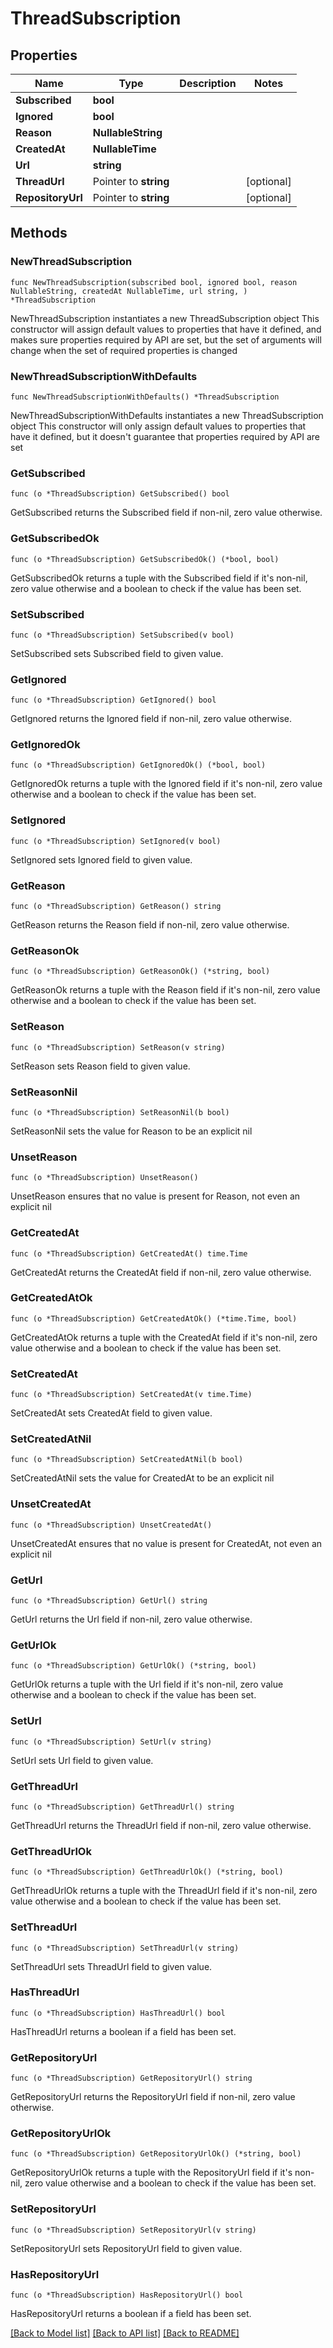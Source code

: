 # ThreadSubscription

## Properties

Name | Type | Description | Notes
------------ | ------------- | ------------- | -------------
**Subscribed** | **bool** |  | 
**Ignored** | **bool** |  | 
**Reason** | **NullableString** |  | 
**CreatedAt** | **NullableTime** |  | 
**Url** | **string** |  | 
**ThreadUrl** | Pointer to **string** |  | [optional] 
**RepositoryUrl** | Pointer to **string** |  | [optional] 

## Methods

### NewThreadSubscription

`func NewThreadSubscription(subscribed bool, ignored bool, reason NullableString, createdAt NullableTime, url string, ) *ThreadSubscription`

NewThreadSubscription instantiates a new ThreadSubscription object
This constructor will assign default values to properties that have it defined,
and makes sure properties required by API are set, but the set of arguments
will change when the set of required properties is changed

### NewThreadSubscriptionWithDefaults

`func NewThreadSubscriptionWithDefaults() *ThreadSubscription`

NewThreadSubscriptionWithDefaults instantiates a new ThreadSubscription object
This constructor will only assign default values to properties that have it defined,
but it doesn't guarantee that properties required by API are set

### GetSubscribed

`func (o *ThreadSubscription) GetSubscribed() bool`

GetSubscribed returns the Subscribed field if non-nil, zero value otherwise.

### GetSubscribedOk

`func (o *ThreadSubscription) GetSubscribedOk() (*bool, bool)`

GetSubscribedOk returns a tuple with the Subscribed field if it's non-nil, zero value otherwise
and a boolean to check if the value has been set.

### SetSubscribed

`func (o *ThreadSubscription) SetSubscribed(v bool)`

SetSubscribed sets Subscribed field to given value.


### GetIgnored

`func (o *ThreadSubscription) GetIgnored() bool`

GetIgnored returns the Ignored field if non-nil, zero value otherwise.

### GetIgnoredOk

`func (o *ThreadSubscription) GetIgnoredOk() (*bool, bool)`

GetIgnoredOk returns a tuple with the Ignored field if it's non-nil, zero value otherwise
and a boolean to check if the value has been set.

### SetIgnored

`func (o *ThreadSubscription) SetIgnored(v bool)`

SetIgnored sets Ignored field to given value.


### GetReason

`func (o *ThreadSubscription) GetReason() string`

GetReason returns the Reason field if non-nil, zero value otherwise.

### GetReasonOk

`func (o *ThreadSubscription) GetReasonOk() (*string, bool)`

GetReasonOk returns a tuple with the Reason field if it's non-nil, zero value otherwise
and a boolean to check if the value has been set.

### SetReason

`func (o *ThreadSubscription) SetReason(v string)`

SetReason sets Reason field to given value.


### SetReasonNil

`func (o *ThreadSubscription) SetReasonNil(b bool)`

 SetReasonNil sets the value for Reason to be an explicit nil

### UnsetReason
`func (o *ThreadSubscription) UnsetReason()`

UnsetReason ensures that no value is present for Reason, not even an explicit nil
### GetCreatedAt

`func (o *ThreadSubscription) GetCreatedAt() time.Time`

GetCreatedAt returns the CreatedAt field if non-nil, zero value otherwise.

### GetCreatedAtOk

`func (o *ThreadSubscription) GetCreatedAtOk() (*time.Time, bool)`

GetCreatedAtOk returns a tuple with the CreatedAt field if it's non-nil, zero value otherwise
and a boolean to check if the value has been set.

### SetCreatedAt

`func (o *ThreadSubscription) SetCreatedAt(v time.Time)`

SetCreatedAt sets CreatedAt field to given value.


### SetCreatedAtNil

`func (o *ThreadSubscription) SetCreatedAtNil(b bool)`

 SetCreatedAtNil sets the value for CreatedAt to be an explicit nil

### UnsetCreatedAt
`func (o *ThreadSubscription) UnsetCreatedAt()`

UnsetCreatedAt ensures that no value is present for CreatedAt, not even an explicit nil
### GetUrl

`func (o *ThreadSubscription) GetUrl() string`

GetUrl returns the Url field if non-nil, zero value otherwise.

### GetUrlOk

`func (o *ThreadSubscription) GetUrlOk() (*string, bool)`

GetUrlOk returns a tuple with the Url field if it's non-nil, zero value otherwise
and a boolean to check if the value has been set.

### SetUrl

`func (o *ThreadSubscription) SetUrl(v string)`

SetUrl sets Url field to given value.


### GetThreadUrl

`func (o *ThreadSubscription) GetThreadUrl() string`

GetThreadUrl returns the ThreadUrl field if non-nil, zero value otherwise.

### GetThreadUrlOk

`func (o *ThreadSubscription) GetThreadUrlOk() (*string, bool)`

GetThreadUrlOk returns a tuple with the ThreadUrl field if it's non-nil, zero value otherwise
and a boolean to check if the value has been set.

### SetThreadUrl

`func (o *ThreadSubscription) SetThreadUrl(v string)`

SetThreadUrl sets ThreadUrl field to given value.

### HasThreadUrl

`func (o *ThreadSubscription) HasThreadUrl() bool`

HasThreadUrl returns a boolean if a field has been set.

### GetRepositoryUrl

`func (o *ThreadSubscription) GetRepositoryUrl() string`

GetRepositoryUrl returns the RepositoryUrl field if non-nil, zero value otherwise.

### GetRepositoryUrlOk

`func (o *ThreadSubscription) GetRepositoryUrlOk() (*string, bool)`

GetRepositoryUrlOk returns a tuple with the RepositoryUrl field if it's non-nil, zero value otherwise
and a boolean to check if the value has been set.

### SetRepositoryUrl

`func (o *ThreadSubscription) SetRepositoryUrl(v string)`

SetRepositoryUrl sets RepositoryUrl field to given value.

### HasRepositoryUrl

`func (o *ThreadSubscription) HasRepositoryUrl() bool`

HasRepositoryUrl returns a boolean if a field has been set.


[[Back to Model list]](../README.md#documentation-for-models) [[Back to API list]](../README.md#documentation-for-api-endpoints) [[Back to README]](../README.md)


